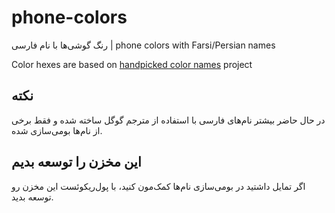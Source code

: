 # phone-colors
رنگ گوشی‌ها با نام فارسی | phone colors with Farsi/Persian names

Color hexes are based on [handpicked color names](https://github.com/meodai/color-names) project

## نکته
در حال حاضر بیشتر نام‌های فارسی با استفاده از مترجم گوگل ساخته شده و فقط برخی از نام‌ها بومی‌سازی شده.


## این مخزن را توسعه بدیم
اگر تمایل داشتید در بومی‌سازی نام‌ها کمک‌مون کنید، با پول‌ریکوئست این مخزن رو توسعه بدید.
